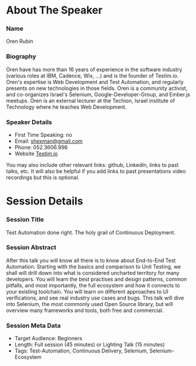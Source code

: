 About The Speaker
=================

### Name

Oren Rubin

### Biography

Oren have has more than 16 years of experience in the software industry (various roles at IBM, Cadence, Wix, ...) and
is the founder of Testim.io. Oren's expertise is Web Development and Test Automation, and regularly presents on new
technologies in those fields. Oren is a community activist, and co-organizes Israel's Selenium, Google-Developer-Group,
and Ember.js meetups. Oren is an external lecturer at the Techion, Israel institute of Technology where he teaches Web
Development.

### Speaker Details

- First Time Speaking: no
- Email: shexman@gmail.com
- Phone: 052.3606.996
- Website [Testim.io](http://testim.io)

You may also include other relevant links: github, LinkedIn, links to past talks, etc. 
It will also be helpful if you add links to past presentations video recordings but this is optional.

Session Details
===============

### Session Title

Test Automation done right. The holy grail of Continuous Deployment.

### Session Abstract

After this talk you will know all there is to know about End-to-End Test Automation. Starting with the basics and
comparison to Unit Testing, we shall will drill down into what is considered uncharted territory for many developers.
You will learn the best practises and design patterns, common pitfalls, and most importantly, the full ecosystem and
how it connects to your existing toolchain. You will learn on different approaches to UI verifications, and see real
industry use cases and bugs. This talk will dive into Selenium, the most commonly used Open Source library, but will
overview many frameworks and tools, both free and commercial.

### Session Meta Data

- Target Audience: Beginners
- Length: Full session (45 minutes) or Lighting Talk (15 minutes)
- Tags: Test-Automation, Continuous Delivery, Selenium, Selenium-Ecosystem
